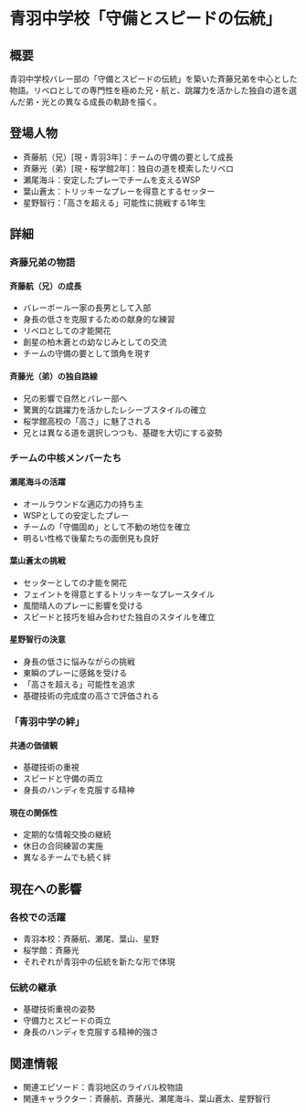 # 青羽中学校「守備とスピードの伝統」

## 概要
青羽中学校バレー部の「守備とスピードの伝統」を築いた斉藤兄弟を中心とした物語。リベロとしての専門性を極めた兄・航と、跳躍力を活かした独自の道を選んだ弟・光との異なる成長の軌跡を描く。

## 登場人物
- 斉藤航（兄）[現・青羽3年]：チームの守備の要として成長
- 斉藤光（弟）[現・桜学館2年]：独自の道を模索したリベロ
- 瀬尾海斗：安定したプレーでチームを支えるWSP
- 葉山蒼太：トリッキーなプレーを得意とするセッター
- 星野智行：「高さを超える」可能性に挑戦する1年生

## 詳細

### 斉藤兄弟の物語

#### 斉藤航（兄）の成長
- バレーボール一家の長男として入部
- 身長の低さを克服するための献身的な練習
- リベロとしての才能開花
- 創星の柏木蒼との幼なじみとしての交流
- チームの守備の要として頭角を現す

#### 斉藤光（弟）の独自路線
- 兄の影響で自然とバレー部へ
- 驚異的な跳躍力を活かしたレシーブスタイルの確立
- 桜学館高校の「高さ」に魅了される
- 兄とは異なる道を選択しつつも、基礎を大切にする姿勢

### チームの中核メンバーたち

#### 瀬尾海斗の活躍
- オールラウンドな適応力の持ち主
- WSPとしての安定したプレー
- チームの「守備固め」として不動の地位を確立
- 明るい性格で後輩たちの面倒見も良好

#### 葉山蒼太の挑戦
- セッターとしての才能を開花
- フェイントを得意とするトリッキーなプレースタイル
- 風間晴人のプレーに影響を受ける
- スピードと技巧を組み合わせた独自のスタイルを確立

#### 星野智行の決意
- 身長の低さに悩みながらの挑戦
- 東瞬のプレーに感銘を受ける
- 「高さを超える」可能性を追求
- 基礎技術の完成度の高さで評価される

### 「青羽中学の絆」

#### 共通の価値観
- 基礎技術の重視
- スピードと守備の両立
- 身長のハンディを克服する精神

#### 現在の関係性
- 定期的な情報交換の継続
- 休日の合同練習の実施
- 異なるチームでも続く絆

## 現在への影響

### 各校での活躍
- 青羽本校：斉藤航、瀬尾、葉山、星野
- 桜学館：斉藤光
- それぞれが青羽中の伝統を新たな形で体現

### 伝統の継承
- 基礎技術重視の姿勢
- 守備力とスピードの両立
- 身長のハンディを克服する精神的強さ

## 関連情報
- 関連エピソード：青羽地区のライバル校物語
- 関連キャラクター：斉藤航、斉藤光、瀬尾海斗、葉山蒼太、星野智行
